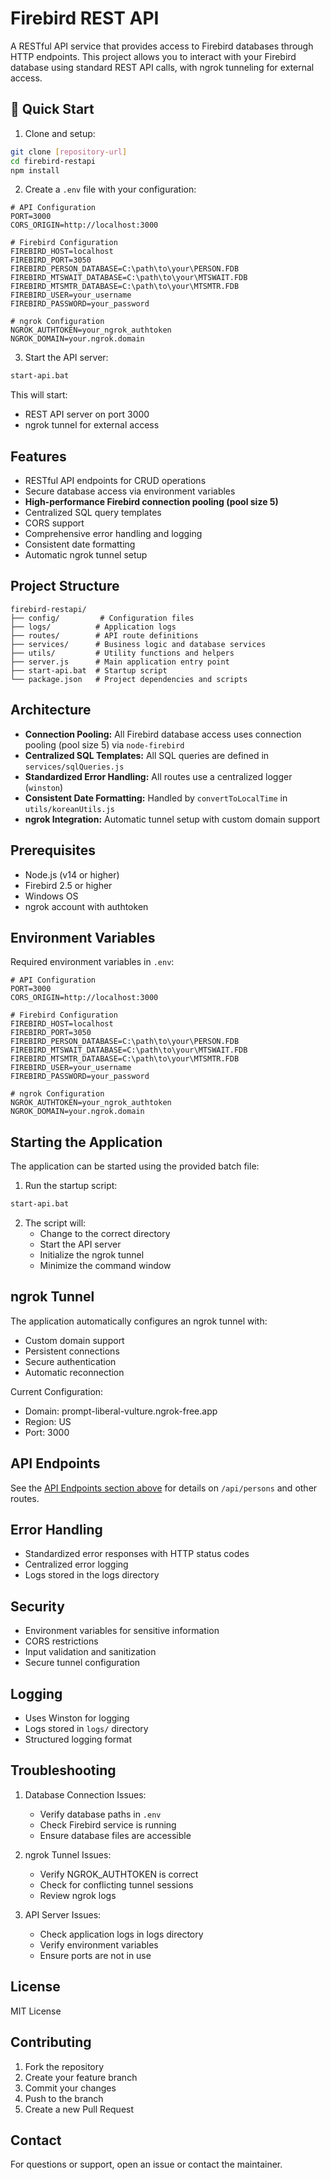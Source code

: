 # Firebird REST API

A RESTful API service that provides access to Firebird databases through HTTP endpoints. This project allows you to interact with your Firebird database using standard REST API calls, with ngrok tunneling for external access.

## 🚀 Quick Start

1. Clone and setup:
```bash
git clone [repository-url]
cd firebird-restapi
npm install
```

2. Create a `.env` file with your configuration:
```env
# API Configuration
PORT=3000
CORS_ORIGIN=http://localhost:3000

# Firebird Configuration
FIREBIRD_HOST=localhost
FIREBIRD_PORT=3050
FIREBIRD_PERSON_DATABASE=C:\path\to\your\PERSON.FDB
FIREBIRD_MTSWAIT_DATABASE=C:\path\to\your\MTSWAIT.FDB
FIREBIRD_MTSMTR_DATABASE=C:\path\to\your\MTSMTR.FDB
FIREBIRD_USER=your_username
FIREBIRD_PASSWORD=your_password

# ngrok Configuration
NGROK_AUTHTOKEN=your_ngrok_authtoken
NGROK_DOMAIN=your.ngrok.domain
```

3. Start the API server:
```bash
start-api.bat
```

This will start:
- REST API server on port 3000
- ngrok tunnel for external access

## Features

- RESTful API endpoints for CRUD operations
- Secure database access via environment variables
- **High-performance Firebird connection pooling (pool size 5)**
- Centralized SQL query templates
- CORS support
- Comprehensive error handling and logging
- Consistent date formatting
- Automatic ngrok tunnel setup

## Project Structure

```
firebird-restapi/
├── config/         # Configuration files
├── logs/          # Application logs
├── routes/        # API route definitions
├── services/      # Business logic and database services
├── utils/         # Utility functions and helpers
├── server.js      # Main application entry point
├── start-api.bat  # Startup script
└── package.json   # Project dependencies and scripts
```

## Architecture

- **Connection Pooling:** All Firebird database access uses connection pooling (pool size 5) via `node-firebird`
- **Centralized SQL Templates:** All SQL queries are defined in `services/sqlQueries.js`
- **Standardized Error Handling:** All routes use a centralized logger (`winston`)
- **Consistent Date Formatting:** Handled by `convertToLocalTime` in `utils/koreanUtils.js`
- **ngrok Integration:** Automatic tunnel setup with custom domain support

## Prerequisites

- Node.js (v14 or higher)
- Firebird 2.5 or higher
- Windows OS
- ngrok account with authtoken

## Environment Variables

Required environment variables in `.env`:

```env
# API Configuration
PORT=3000
CORS_ORIGIN=http://localhost:3000

# Firebird Configuration
FIREBIRD_HOST=localhost
FIREBIRD_PORT=3050
FIREBIRD_PERSON_DATABASE=C:\path\to\your\PERSON.FDB
FIREBIRD_MTSWAIT_DATABASE=C:\path\to\your\MTSWAIT.FDB
FIREBIRD_MTSMTR_DATABASE=C:\path\to\your\MTSMTR.FDB
FIREBIRD_USER=your_username
FIREBIRD_PASSWORD=your_password

# ngrok Configuration
NGROK_AUTHTOKEN=your_ngrok_authtoken
NGROK_DOMAIN=your.ngrok.domain
```

## Starting the Application

The application can be started using the provided batch file:

1. Run the startup script:
```bash
start-api.bat
```

2. The script will:
   - Change to the correct directory
   - Start the API server
   - Initialize the ngrok tunnel
   - Minimize the command window

## ngrok Tunnel

The application automatically configures an ngrok tunnel with:
- Custom domain support
- Persistent connections
- Secure authentication
- Automatic reconnection

Current Configuration:
- Domain: prompt-liberal-vulture.ngrok-free.app
- Region: US
- Port: 3000

## API Endpoints

See the [API Endpoints section above](#api-endpoints) for details on `/api/persons` and other routes.

## Error Handling

- Standardized error responses with HTTP status codes
- Centralized error logging
- Logs stored in the logs directory

## Security

- Environment variables for sensitive information
- CORS restrictions
- Input validation and sanitization
- Secure tunnel configuration

## Logging

- Uses Winston for logging
- Logs stored in `logs/` directory
- Structured logging format

## Troubleshooting

1. Database Connection Issues:
   - Verify database paths in `.env`
   - Check Firebird service is running
   - Ensure database files are accessible

2. ngrok Tunnel Issues:
   - Verify NGROK_AUTHTOKEN is correct
   - Check for conflicting tunnel sessions
   - Review ngrok logs

3. API Server Issues:
   - Check application logs in logs directory
   - Verify environment variables
   - Ensure ports are not in use

## License

MIT License

## Contributing

1. Fork the repository
2. Create your feature branch
3. Commit your changes
4. Push to the branch
5. Create a new Pull Request

## Contact

For questions or support, open an issue or contact the maintainer.
